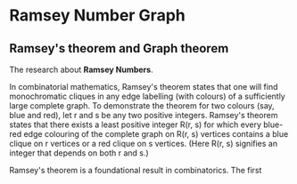 # Ramsey Number Graph

## Ramsey's theorem and Graph theorem

The research about **Ramsey Numbers**.

In combinatorial mathematics, Ramsey's theorem states that one will find monochromatic cliques in any edge labelling (with colours) of a sufficiently large complete graph. To demonstrate the theorem for two colours (say, blue and red), let r and s be any two positive integers. Ramsey's theorem states that there exists a least positive integer R(r, s) for which every blue-red edge colouring of the complete graph on R(r, s) vertices contains a blue clique on r vertices or a red clique on s vertices. (Here R(r, s) signifies an integer that depends on both r and s.)

Ramsey's theorem is a foundational result in combinatorics. The first 